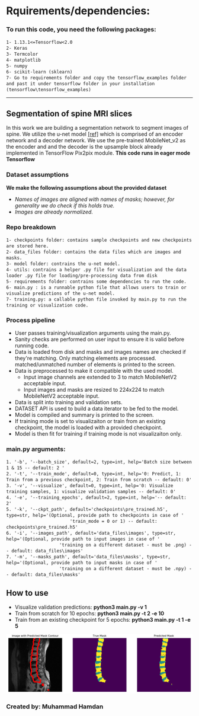 # Rquirements/dependencies: 
### To run this code, you need the following packages:
    1- 1.13.1<=Tensorflow<2.0
    2- Keras
    3- Termcolor
    4- matplotlib
    5- numpy
    6- scikit-learn (sklearn)
    7- Go to requirements folder and copy the tensorflow_examples folder and past it under tensorflow folder in your installation 
    (tensorflow\tensorflow_examples)
------------------------------------

Segmentation of spine MRI slices
------------------------------------
In this work we are building a segmentation network to segment
images of spine. We utilize the u-net model [[ref]](https://lmb.informatik.uni-freiburg.de/people/ronneber/u-net/)
which is comprised of an encoder network and a decoder network. We use the pre-trained
MobileNet_v2 as the encoder and and the decoder is the upsample block 
already implemented in TensorFlow Pix2pix module. **This code runs in eager mode Tensorflow**

### Dataset assumptions 
**We make the following assumptions about the provided dataset**
* *Names of images are aligned with names of masks; however, for generality we do check if this holds true.*
* *Images are already normalized.*

### Repo breakdown
    1- checkpoints folder: contains sample checkpoints and new checkpoints are stored here. 
    2- data_files folder: contains the data files which are images and masks.
    3- model folder: contrains the u-net model.
    4- utils: contrains a helper .py file for visualization and the data loader .py file for loading/pre-processing data from disk
    5- requirements folder: contrains some dependencies to run the code.
    6- main.py : is a runnable python file that allows users to train or visualize predictions of the u-net model.
    7- training.py: a callable python file invoked by main.py to run the training or visualization code.

### Process pipeline
- User passes training/visualization arguments using the main.py.
- Sanity checks are performed on user input to ensure it is valid before running code.
- Data is loaded from disk and masks and images names are checked if they're matching. Only matching elements are processed.
matched/unmatched number of elements is printed to the screen.
- Data is preprocessed to make it compatible with the used model.
    - Input image channels are extended to 3 to match MobileNetV2 acceptable input.
    - Input images and masks are resized to 224x224 to match MobileNetV2 acceptable input.
- Data is split into training and validation sets.
- DATASET API is used to build a data iterator to be fed to the model.
- Model is compiled and summary is printed to the screen.
- If training mode is set to visualizaiton or train from an existing checkpoint, the model is loaded with
a provided checkpoint.
- Model is then fit for training if training mode is not visualizaiton only.

### main.py arguments:
    1. '-b', '--batch_size', default=2, type=int, help='Batch size between 1 & 15 -- default: 2 '
    2. '-t', '--train_mode', default=0, type=int, help='0: Predict, 1: Train from a previous checkpoint, 2: Train from scratch -- default: 0'
    3. '-v', '--visualize', default=0, type=int, help='0: Visualize training samples, 1: visualize validation samples -- default: 0'
    4. '-e', '--training_epochs', default=2, type=int, help='-- default: 2'
    5. '-k', '--ckpt_path', default='checkpoints\pre_trained.h5', type=str, help='(Optional, provide path to checkpoints in case of '
                            'train_mode = 0 or 1) -- default: checkpoints\pre_trained.h5'
    6. '-i', '--images_path', default='data_files\images', type=str, help='(Optional, provide path to input images in case of '
                        'training on a different dataset - must be .png) -- default: data_files\images'
    7. '-m', '--masks_path', default='data_files\masks', type=str, help='(Optional, provide path to input masks in case of '
                        'training on a different dataset - must be .npy) -- default: data_files\masks'
                            
                            
                            
## How to use
* Visualize validation predictions: **python3 main.py -v 1**
* Train from scratch for 10 epochs: **python3 main.py -t 2 -e 10**
* Train from an existing checkpoint for 5 epochs: **python3 main.py -t 1 -e 5**
       
![Sample Prediction](sample_prediction.png)    
                       
### Created by: Muhammad Hamdan	 
